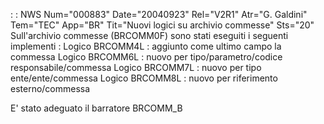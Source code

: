  :  : NWS Num="000883" Date="20040923" Rel="V2R1" Atr="G. Galdini" Tem="TEC" App="BR" Tit="Nuovi logici su archivio commesse" Sts="20"
Sull'archivio commesse (BRCOMM0F) sono stati eseguiti i seguenti implementi : 
Logico BRCOMM4L :  aggiunto come ultimo campo la commessa
Logico BRCOMM6L :  nuovo per tipo/parametro/codice responsabile/commessa
Logico BRCOMM7L :  nuovo per tipo ente/ente/commessa
Logico BRCOMM8L :  nuovo per riferimento esterno/commessa

E' stato adeguato il barratore BRCOMM_B
